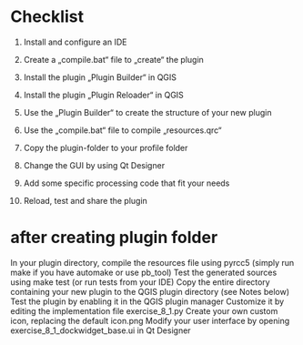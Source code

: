 # Checklist

 1. Install and configure an IDE

 2. Create a „compile.bat“ file to „create“ the plugin

 3. Install the plugin „Plugin Builder“ in QGIS

 4. Install the plugin „Plugin Reloader“ in QGIS

 5. Use the „Plugin Builder“ to create the structure of your new plugin

 6. Use the „compile.bat“ file to compile „resources.qrc“

 7. Copy the plugin-folder to your profile folder

 8. Change the GUI by using Qt Designer

 9. Add some specific processing code that fit your needs

 10. Reload, test and share the plugin



 # after creating plugin folder
 
In your plugin directory, compile the resources file using pyrcc5 (simply run make if you have automake or use pb_tool) 
Test the generated sources using make test (or run tests from your IDE) 
Copy the entire directory containing your new plugin to the QGIS plugin directory (see Notes below) 
Test the plugin by enabling it in the QGIS plugin manager 
Customize it by editing the implementation file exercise_8_1.py 
Create your own custom icon, replacing the default icon.png 
Modify your user interface by opening exercise_8_1_dockwidget_base.ui in Qt Designer 


